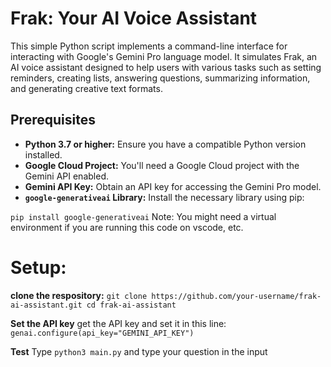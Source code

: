 # Frak: Your AI Voice Assistant

This simple Python script implements a command-line interface for interacting with Google's Gemini Pro language model. It simulates Frak, an AI voice assistant designed to help users with various tasks such as setting reminders, creating lists, answering questions, summarizing information, and generating creative text formats.

## Prerequisites

* **Python 3.7 or higher:** Ensure you have a compatible Python version installed.
* **Google Cloud Project:** You'll need a Google Cloud project with the Gemini API enabled.
* **Gemini API Key:** Obtain an API key for accessing the Gemini Pro model.
* **`google-generativeai` Library:** Install the necessary library using pip:


`pip install google-generativeai`
Note: You might need a virtual environment if you are running this code on vscode, etc.



# Setup:
**clone the respository:**
`git clone https://github.com/your-username/frak-ai-assistant.git
cd frak-ai-assistant`

**Set the API key**
get the API key and set it in this line: `genai.configure(api_key="GEMINI_API_KEY")`

**Test**
Type `python3 main.py` and type your question in the input

